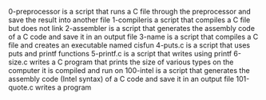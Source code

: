 0-preprocessor is a script that runs a C file through the preprocessor and save the result into another file
1-compileris a script that compiles a C file but does not link
2-assembler is a script that generates the assembly code of a C code and save it in an output file
3-name is  a script that compiles a C file and creates an executable named cisfun
4-puts.c is a script that uses puts and printf functions
5-printf.c is a script that writes using printf
6-size.c writes a C program that prints the size of various types on the computer it is compiled and run on
100-intel is a script that generates the assembly code (Intel syntax) of a C code and save it in an output file
101-quote.c writes a program
